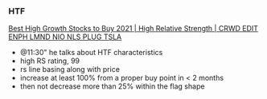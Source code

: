 


### HTF
[Best High Growth Stocks to Buy 2021 | High Relative Strength | CRWD EDIT ENPH LMND NIO NLS PLUG TSLA](https://www.youtube.com/watch?v=n5Ry75jnxEE)
- @11:30" he talks about HTF characteristics
- high RS rating, 99
- rs line basing along with price
- increase at least 100% from a proper buy point in < 2 months
- then not decrease more than 25% within the flag shape
